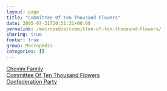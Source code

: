 ```yaml
---
layout: page
title: "Committee Of Ten Thousand Flowers"
date: 2005-07-31T20:51:31+00:00
permalink: /macropedia/committee-of-ten-thousand-flowers/
sharing: true
footer: true
group: Macropedia
categories: []
---
```

<div class='row'>
	<div class='col-md-4'><a href='/macropedia/chovim-family'>Chovim Family</a></div>
	<div class='col-md-4'><a href='/macropedia/committee-of-ten-thousand-flowers'>Committee Of Ten Thousand Flowers</a></div>
	<div class='col-md-4'><a href='/macropedia/confederation-party'>Confederation Party</a></div>
</div>
